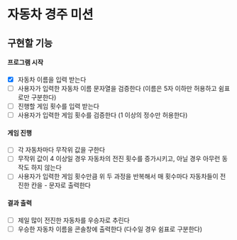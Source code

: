 # 자동차 경주 미션

## 구현할 기능

#### 프로그램 시작
- [x] 자동차 이름을 입력 받는다
- [ ] 사용자가 입력한 자동차 이름 문자열을 검증한다 (이름은 5자 이하만 허용하고 쉼표로만 구분한다) 
- [ ] 진행할 게임 횟수를 입력 받는다
- [ ] 사용자가 입력한 게임 횟수를 검증한다 (1 이상의 정수만 허용한다)

#### 게임 진행
- [ ] 각 자동차마다 무작위 값을 구한다
- [ ] 무작위 값이 4 이상일 경우 자동차의 전진 횟수를 증가시키고, 아닐 경우 아무런 동작도 하지 않는다
- [ ] 사용자가 입력한 게임 횟수만큼 위 두 과정을 반복해서 매 횟수마다 자동차들이 전진한 칸을 - 문자로 출력한다

#### 결과 출력
- [ ] 제일 많이 전진한 자동차를 우승자로 추린다
- [ ] 우승한 자동차 이름을 콘솔창에 출력한다 (다수일 경우 쉼표로 구분한다)